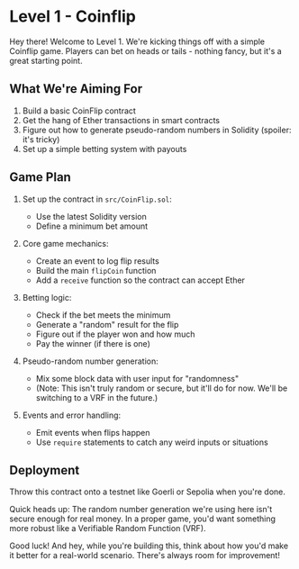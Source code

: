 # Level 1 - Coinflip

Hey there! Welcome to Level 1. We're kicking things off with a simple Coinflip game. Players can bet on heads or tails - nothing fancy, but it's a great starting point.

## What We're Aiming For

1. Build a basic CoinFlip contract
2. Get the hang of Ether transactions in smart contracts
3. Figure out how to generate pseudo-random numbers in Solidity (spoiler: it's tricky)
4. Set up a simple betting system with payouts

## Game Plan

1. Set up the contract in `src/CoinFlip.sol`:
   - Use the latest Solidity version
   - Define a minimum bet amount

2. Core game mechanics:
   - Create an event to log flip results
   - Build the main `flipCoin` function
   - Add a `receive` function so the contract can accept Ether

3. Betting logic:
   - Check if the bet meets the minimum
   - Generate a "random" result for the flip
   - Figure out if the player won and how much
   - Pay the winner (if there is one)

4. Pseudo-random number generation:
   - Mix some block data with user input for "randomness"
   - (Note: This isn't truly random or secure, but it'll do for now. We'll be switching to a VRF in the future.)

5. Events and error handling:
   - Emit events when flips happen
   - Use `require` statements to catch any weird inputs or situations

## Deployment

Throw this contract onto a testnet like Goerli or Sepolia when you're done.

Quick heads up: The random number generation we're using here isn't secure enough for real money. In a proper game, you'd want something more robust like a Verifiable Random Function (VRF).

Good luck! And hey, while you're building this, think about how you'd make it better for a real-world scenario. There's always room for improvement!
